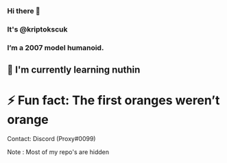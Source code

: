 ### Hi there 👋 
### It's @kriptokscuk
### I’m a 2007 model humanoid.



## 🌱 I'm currently learning nuthin


# ⚡ Fun fact: The first oranges weren’t orange

Contact: Discord (Proxy#0099)

Note : Most of my repo's are hidden
